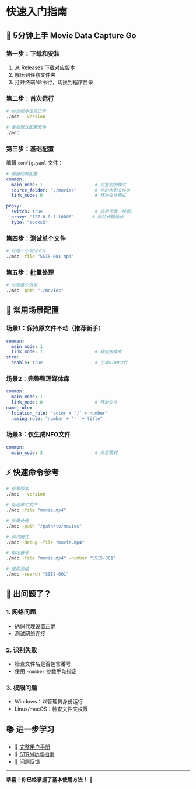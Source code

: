# 快速入门指南

## 🚀 5分钟上手 Movie Data Capture Go

### 第一步：下载和安装

1. 从 [Releases](https://github.com/Feng4/movie_data_capture_go/releases) 下载对应版本
2. 解压到任意文件夹
3. 打开终端/命令行，切换到程序目录

### 第二步：首次运行

```bash
# 检查程序是否正常
./mdc --version

# 生成默认配置文件
./mdc
```

### 第三步：基础配置

编辑 `config.yaml` 文件：

```yaml
# 最基础的配置
common:
  main_mode: 1                    # 完整刮削模式
  source_folder: "./movies"       # 你的电影文件夹
  link_mode: 0                    # 移动文件模式

proxy:
  switch: true                    # 启用代理（推荐）
  proxy: "127.0.0.1:10808"       # 你的代理地址
  type: "socks5"
```

### 第四步：测试单个文件

```bash
# 处理一个测试文件
./mdc -file "SSIS-001.mp4"
```

### 第五步：批量处理

```bash
# 处理整个目录
./mdc -path "./movies"
```

## 🎯 常用场景配置

### 场景1：保持原文件不动（推荐新手）

```yaml
common:
  main_mode: 1
  link_mode: 1                    # 软链接模式
strm:
  enable: true                    # 生成STRM文件
```

### 场景2：完整整理媒体库

```yaml
common:
  main_mode: 1
  link_mode: 0                    # 移动文件
name_rule:
  location_rule: "actor + '/' + number"
  naming_rule: "number + '-' + title"
```

### 场景3：仅生成NFO文件

```yaml
common:
  main_mode: 3                    # 分析模式
```

## ⚡ 快速命令参考

```bash
# 查看版本
./mdc --version

# 处理单个文件
./mdc -file "movie.mp4"

# 批量处理
./mdc -path "/path/to/movies"

# 调试模式
./mdc -debug -file "movie.mp4"

# 指定番号
./mdc -file "movie.mp4" -number "SSIS-001"

# 搜索测试
./mdc -search "SSIS-001"
```

## 🔧 出问题了？

### 1. 网络问题
- 确保代理设置正确
- 测试网络连接

### 2. 识别失败
- 检查文件名是否包含番号
- 使用 `-number` 参数手动指定

### 3. 权限问题
- Windows：以管理员身份运行
- Linux/macOS：检查文件夹权限

## 📚 进一步学习

- 📖 [完整用户手册](USER_MANUAL.md)
- 🔗 [STRM功能指南](docs/STRM_GUIDE.md)
- 🐛 [问题反馈](https://github.com/Feng4/movie_data_capture_go/issues)

---

**恭喜！你已经掌握了基本使用方法！** 🎉